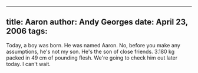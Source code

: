 -----
title:  Aaron
author: Andy Georges
date: April 23, 2006
tags: 
-----







Today, a boy was born. He was named Aaron. No, before you make any
assumptions, he's not my son. He's the son of close friends. 3.180 kg
packed in 49 cm of pounding flesh. We're going to check him out later
today. I can't wait.




